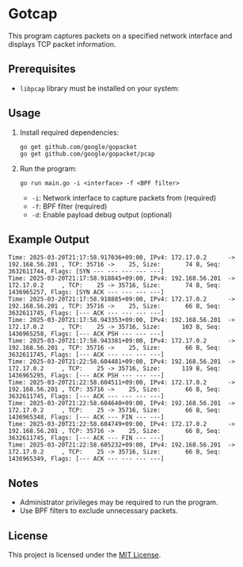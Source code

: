 # Gotcap 

This program captures packets on a specified network interface and displays TCP packet information.

## Prerequisites

- `libpcap` library must be installed on your system:

## Usage

1. Install required dependencies:
   ```
   go get github.com/google/gopacket
   go get github.com/google/gopacket/pcap
   ```

2. Run the program:
   ```
   go run main.go -i <interface> -f <BPF filter>
   ```

   - `-i`: Network interface to capture packets from (required)
   - `-f`: BPF filter (required)
   - `-d`: Enable payload debug output (optional)

## Example Output

```
Time: 2025-03-20T21:17:58.917036+09:00, IPv4: 172.17.0.2      -> 192.168.56.201 , TCP: 35716 ->    25, Size:       74 B, Seq: 3632611744, Flags: [SYN --- --- --- --- ---]
Time: 2025-03-20T21:17:58.918845+09:00, IPv4: 192.168.56.201  -> 172.17.0.2     , TCP:    25 -> 35716, Size:       74 B, Seq: 1436965257, Flags: [SYN ACK --- --- --- ---]
Time: 2025-03-20T21:17:58.918885+09:00, IPv4: 172.17.0.2      -> 192.168.56.201 , TCP: 35716 ->    25, Size:       66 B, Seq: 3632611745, Flags: [--- ACK --- --- --- ---]
Time: 2025-03-20T21:17:58.943353+09:00, IPv4: 192.168.56.201  -> 172.17.0.2     , TCP:    25 -> 35716, Size:      103 B, Seq: 1436965258, Flags: [--- ACK PSH --- --- ---]
Time: 2025-03-20T21:17:58.943381+09:00, IPv4: 172.17.0.2      -> 192.168.56.201 , TCP: 35716 ->    25, Size:       66 B, Seq: 3632611745, Flags: [--- ACK --- --- --- ---]
Time: 2025-03-20T21:22:58.604481+09:00, IPv4: 192.168.56.201  -> 172.17.0.2     , TCP:    25 -> 35716, Size:      119 B, Seq: 1436965295, Flags: [--- ACK PSH --- --- ---]
Time: 2025-03-20T21:22:58.604511+09:00, IPv4: 172.17.0.2      -> 192.168.56.201 , TCP: 35716 ->    25, Size:       66 B, Seq: 3632611745, Flags: [--- ACK --- --- --- ---]
Time: 2025-03-20T21:22:58.604640+09:00, IPv4: 192.168.56.201  -> 172.17.0.2     , TCP:    25 -> 35716, Size:       66 B, Seq: 1436965348, Flags: [--- ACK --- FIN --- ---]
Time: 2025-03-20T21:22:58.604749+09:00, IPv4: 172.17.0.2      -> 192.168.56.201 , TCP: 35716 ->    25, Size:       66 B, Seq: 3632611745, Flags: [--- ACK --- FIN --- ---]
Time: 2025-03-20T21:22:58.605232+09:00, IPv4: 192.168.56.201  -> 172.17.0.2     , TCP:    25 -> 35716, Size:       66 B, Seq: 1436965349, Flags: [--- ACK --- --- --- ---]
```

## Notes

- Administrator privileges may be required to run the program.
- Use BPF filters to exclude unnecessary packets.

## License

This project is licensed under the [MIT License](https://opensource.org/licenses/MIT).

